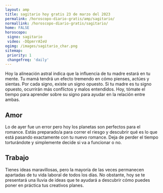```yaml
---
layout: amp
title: sagitario hoy gratis 23 de marzo del 2023 
permalink: /horoscopo-diario-gratis/amp/sagitario/
normallink: /horoscopo-diario-gratis/sagitario/
home: FALSE
horoscopo:
 signo: sagitario
 video: -DQpmrrAIeU
ogimg: /images/sagitario_char.png
sitemap:
 priority: 1
 changefreq: 'daily'
---
```



Hoy la alineación astral indica que la influencia de tu madre estará en tu mente. Tu mamá tendrá un efecto tremendo en cómo pienses, actúes y sientas. Por cada signo, existe un signo opuesto. Si tu madre es tu signo opuesto, ocurrirán más conflictos y malos entendidos. Hoy, tómate el tiempo para aprender sobre su signo para ayudar en la relación entre ambas.

## Amor

Lo de ayer fue un error pero hoy los planetas son perfectos para el romance. Estás preparado/a para correr el riesgo y descubrir qué es lo que está pasando exactamente con tu nuevo romance. Deja de perder el tiempo torturándote y simplemente decide si va a funcionar o no.

## Trabajo

Tienes ideas maravillosas, pero la mayoría de las veces permanecen apartadas de tu vida laboral de todos los días. No obstante, hoy se te presentará una lluvia de ideas que te ayudará a descubrir cómo puedes poner en práctica tus creativos planes.
